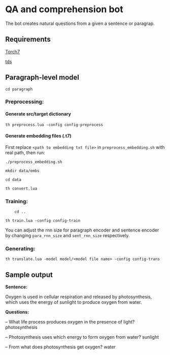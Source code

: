 # QA and comprehension bot

The bot creates natural questions from a given a sentence or paragrap.

## Requirements
[Torch7](https://github.com/torch/torch7)

[tds](https://github.com/torch/tds)

## Paragraph-level model

	cd paragraph


### Preprocessing:

#### Generate src/target dictionary

```
th preprocess.lua -config config-preprocess
```

#### Generate embedding files (.t7)

First replace ```<path to embedding txt file>``` in ```preprocess_embedding.sh``` with real path, then run:


	./preprocess_embedding.sh

	mkdir data/embs

	cd data

	th convert.lua


### Training:

        cd ..

	th train.lua -config config-train

You can adjust the rnn size for paragraph encoder and sentence encoder by changing ```para_rnn_size``` and ```sent_rnn_size``` respectively.

### Generating:

	th translate.lua -model model/<model file name> -config config-trans

## Sample output
**Sentence:**

Oxygen is used in cellular respiration and released by photosynthesis, which uses the energy of sunlight to produce oxygen from water.

**Questions:**

– What life process produces oxygen in the
presence of light?
photosynthesis

– Photosynthesis uses which energy to form
oxygen from water?
sunlight

– From what does photosynthesis get oxygen?
water
